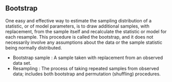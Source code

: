 ## Bootstrap

One easy and effective way to estimate the sampling distribution of a statistic, or of model parameters, is to draw additional 
samples, with replacement, from the sample itself and recalculate the statistic or model for each resample. This procedure is 
called the bootstrap, and it does not necessarily involve any assumptions about the data or the sample statistic being normally
distributed.

- Bootstrap sample : A sample taken with replacement from an observed data set.
- Resampling : The process of taking repeated samples from observed data; includes both bootstrap and permutation (shuffling) 
procedures.
